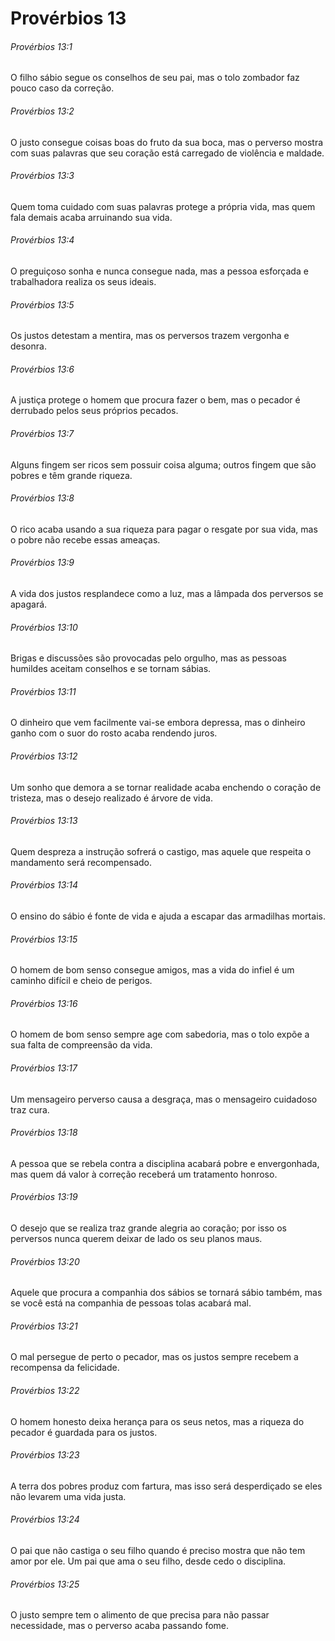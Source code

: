 # Provérbios 13

###### Provérbios 13:1

O filho sábio segue os conselhos de seu pai, mas o tolo zombador faz pouco caso da correção.

###### Provérbios 13:2

O justo consegue coisas boas do fruto da sua boca, mas o perverso mostra com suas palavras que seu coração está carregado de violência e maldade.

###### Provérbios 13:3

Quem toma cuidado com suas palavras protege a própria vida, mas quem fala demais acaba arruinando sua vida.

###### Provérbios 13:4

O preguiçoso sonha e nunca consegue nada, mas a pessoa esforçada e trabalhadora realiza os seus ideais.

###### Provérbios 13:5

Os justos detestam a mentira, mas os perversos trazem vergonha e desonra.

###### Provérbios 13:6

A justiça protege o homem que procura fazer o bem, mas o pecador é derrubado pelos seus próprios pecados.

###### Provérbios 13:7

Alguns fingem ser ricos sem possuir coisa alguma; outros fingem que são pobres e têm grande riqueza.

###### Provérbios 13:8

O rico acaba usando a sua riqueza para pagar o resgate por sua vida, mas o pobre não recebe essas ameaças.

###### Provérbios 13:9

A vida dos justos resplandece como a luz, mas a lâmpada dos perversos se apagará.

###### Provérbios 13:10

Brigas e discussões são provocadas pelo orgulho, mas as pessoas humildes aceitam conselhos e se tornam sábias.

###### Provérbios 13:11

O dinheiro que vem facilmente vai-se embora depressa, mas o dinheiro ganho com o suor do rosto acaba rendendo juros.

###### Provérbios 13:12

Um sonho que demora a se tornar realidade acaba enchendo o coração de tristeza, mas o desejo realizado é árvore de vida.

###### Provérbios 13:13

Quem despreza a instrução sofrerá o castigo, mas aquele que respeita o mandamento será recompensado.

###### Provérbios 13:14

O ensino do sábio é fonte de vida e ajuda a escapar das armadilhas mortais.

###### Provérbios 13:15

O homem de bom senso consegue amigos, mas a vida do infiel é um caminho difícil e cheio de perigos.

###### Provérbios 13:16

O homem de bom senso sempre age com sabedoria, mas o tolo expõe a sua falta de compreensão da vida.

###### Provérbios 13:17

Um mensageiro perverso causa a desgraça, mas o mensageiro cuidadoso traz cura.

###### Provérbios 13:18

A pessoa que se rebela contra a disciplina acabará pobre e envergonhada, mas quem dá valor à correção receberá um tratamento honroso.

###### Provérbios 13:19

O desejo que se realiza traz grande alegria ao coração; por isso os perversos nunca querem deixar de lado os seu planos maus.

###### Provérbios 13:20

Aquele que procura a companhia dos sábios se tornará sábio também, mas se você está na companhia de pessoas tolas acabará mal.

###### Provérbios 13:21

O mal persegue de perto o pecador, mas os justos sempre recebem a recompensa da felicidade.

###### Provérbios 13:22

O homem honesto deixa herança para os seus netos, mas a riqueza do pecador é guardada para os justos.

###### Provérbios 13:23

A terra dos pobres produz com fartura, mas isso será desperdiçado se eles não levarem uma vida justa.

###### Provérbios 13:24

O pai que não castiga o seu filho quando é preciso mostra que não tem amor por ele. Um pai que ama o seu filho, desde cedo o disciplina.

###### Provérbios 13:25

O justo sempre tem o alimento de que precisa para não passar necessidade, mas o perverso acaba passando fome.

